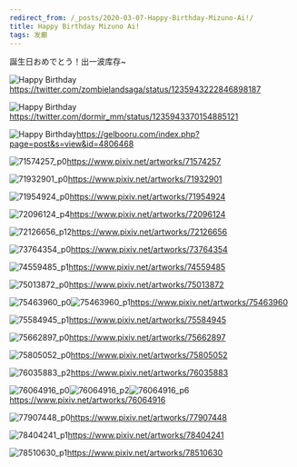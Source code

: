 ```yaml
---
redirect_from: /_posts/2020-03-07-Happy-Birthday-Mizuno-Ai!/
title: Happy Birthday Mizuno Ai!
tags: 发癫
---
```


誕生日おめでとう！出一波库存~

![Happy Birthday](https://Mizuno-Ai.wu-kan.cn/other/happy%20birthday.jpg)<https://twitter.com/zombielandsaga/status/1235943222846898187>

![Happy Birthday](<https://Mizuno-Ai.wu-kan.cn/other/happy%20birthday%20(2).jpg>)<https://twitter.com/dormir_mm/status/1235943370154885121>

![Happy Birthday](https://Mizuno-Ai.wu-kan.cn/other/wedding%20dress.jpg)<https://gelbooru.com/index.php?page=post&s=view&id=4806468>

![71574257_p0](https://Mizuno-Ai.wu-kan.cn/pixiv/71574257_p0.jpg)<https://www.pixiv.net/artworks/71574257>

![71932901_p0](https://Mizuno-Ai.wu-kan.cn/pixiv/71932901_p0.png)<https://www.pixiv.net/artworks/71932901>

![71954924_p0](https://Mizuno-Ai.wu-kan.cn/pixiv/71954924_p0.png)<https://www.pixiv.net/artworks/71954924>

![72096124_p4](https://Mizuno-Ai.wu-kan.cn/pixiv/72096124_p4.jpg)<https://www.pixiv.net/artworks/72096124>

![72126656_p12](https://Mizuno-Ai.wu-kan.cn/pixiv/72126656_p12.jpg)<https://www.pixiv.net/artworks/72126656>

![73764354_p0](https://Mizuno-Ai.wu-kan.cn/pixiv/73764354_p0.png)<https://www.pixiv.net/artworks/73764354>

![74559485_p1](https://Mizuno-Ai.wu-kan.cn/pixiv/74559485_p1.png)<https://www.pixiv.net/artworks/74559485>

![75013872_p0](https://Mizuno-Ai.wu-kan.cn/pixiv/75013872_p0.png)<https://www.pixiv.net/artworks/75013872>

![75463960_p0](https://Mizuno-Ai.wu-kan.cn/pixiv/75463960_p0.jpg)![75463960_p1](https://Mizuno-Ai.wu-kan.cn/pixiv/75463960_p1.jpg)<https://www.pixiv.net/artworks/75463960>

![75584945_p1](https://Mizuno-Ai.wu-kan.cn/pixiv/75584945_p1.png)<https://www.pixiv.net/artworks/75584945>

![75662897_p0](https://Mizuno-Ai.wu-kan.cn/pixiv/75662897_p0.jpg)<https://www.pixiv.net/artworks/75662897>

![75805052_p0](https://Mizuno-Ai.wu-kan.cn/pixiv/75805052_p0.jpg)<https://www.pixiv.net/artworks/75805052>

![76035883_p2](https://Mizuno-Ai.wu-kan.cn/pixiv/76035883_p2.png)<https://www.pixiv.net/artworks/76035883>

![76064916_p0](https://Mizuno-Ai.wu-kan.cn/pixiv/76064916_p0.jpg)![76064916_p2](https://Mizuno-Ai.wu-kan.cn/pixiv/76064916_p2.jpg)![76064916_p6](https://Mizuno-Ai.wu-kan.cn/pixiv/76064916_p6.jpg)<https://www.pixiv.net/artworks/76064916>

![77907448_p0](https://Mizuno-Ai.wu-kan.cn/pixiv/77907448_p0.jpg)<https://www.pixiv.net/artworks/77907448>

![78404241_p1](https://Mizuno-Ai.wu-kan.cn/pixiv/78404241_p1.png)<https://www.pixiv.net/artworks/78404241>

![78510630_p1](https://Mizuno-Ai.wu-kan.cn/pixiv/78510630_p1.jpg)<https://www.pixiv.net/artworks/78510630>
